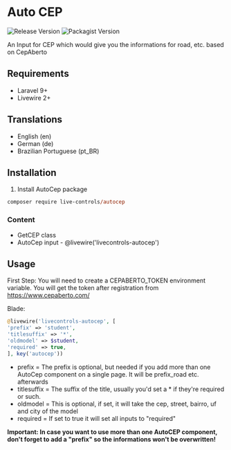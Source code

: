 # Auto CEP
 ![Release Version](https://img.shields.io/github/v/release/live-controls/autocep)
 ![Packagist Version](https://img.shields.io/packagist/v/live-controls/autocep?color=%23007500)

 An Input for CEP which would give you the informations for road, etc. based on CepAberto

## Requirements
- Laravel 9+
- Livewire 2+


## Translations
- English (en)
- German (de)
- Brazilian Portuguese (pt_BR)


## Installation

1. Install AutoCep package
```ps
composer require live-controls/autocep
```


### Content
- GetCEP class
- AutoCep input - @livewire('livecontrols-autocep')


## Usage
First Step:
You will need to create a CEPABERTO_TOKEN environment variable. You will get the token after registration from https://www.cepaberto.com/

Blade:
```php
@livewire('livecontrols-autocep', [
'prefix' => 'student',
'titlesuffix' => '*',
'oldmodel' => $student,
'required' => true,
], key('autocep'))
```
* prefix = The prefix is optional, but needed if you add more than one AutoCep component on a single page. It will be prefix_road etc. afterwards
* titlesuffix = The suffix of the title, usually you'd set a * if they're required or such.
* oldmodel = This is optional, if set, it will take the cep, street, bairro, uf and city of the model
* required = If set to true it will set all inputs to "required"

**Important: In case you want to use more than one AutoCEP component, don't forget to add a "prefix" so the informations won't be overwritten!**
